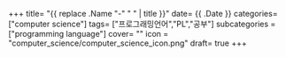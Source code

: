 +++
title= "{{ replace .Name "-" " " | title }}"
date= {{ .Date }}
categories= ["computer science"]
tags= ["프로그래밍언어","PL","공부"]
subcategories = ["programming language"]
cover= ""
icon = "computer_science/computer_science_icon.png"
draft= true
+++
